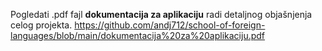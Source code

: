 Pogledati .pdf fajl **dokumentacija za aplikaciju** radi detaljnog objašnjenja celog projekta.
https://github.com/andj712/school-of-foreign-languages/blob/main/dokumentacija%20za%20aplikaciju.pdf
